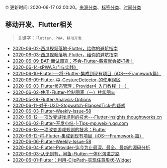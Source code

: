 :alarm_clock: 更新时间: 2020-06-17 02:00:20。[来源分类](../README.md)、[标签分类](../TAGS.md)、[时间分类](../TIMELINE.md)

## 移动开发、Flutter相关


> 关键字：`Flutter`、`PWA`、`移动开发`



- [2020-06-02-西瓜视频落地-Flutter，给你的避坑指南](https://www.ershicimi.com/p/cf49ced3daa2d19b8f0a2210e954a185) 
- [2020-06-03-西瓜视频落地-Flutter，给你的避坑指南](https://www.ershicimi.com/p/cf1db51c916a99437dde9d600ed69249) 
- [2020-06-09-BAT-面试调查：不会-Flutter-薪资就会被打折！](https://www.ershicimi.com/p/ccfdc46d746e2e517ee3b398ebddb457) 
- [2020-06-14-《PWA入门与实践》](https://juejin.im/post/5ee5e7c4f265da76c01beeeb) 
- [2020-06-10-Flutter---将-Flutter-集成到现有项目（iOS---Framework篇）](https://juejin.im/post/5ee0eb4af265da76f91724c8) 
- [2020-06-09-Flutter-中-GestureDetector-的使用误区](https://juejin.im/post/5edf1fa7f265da76c960a799) 
- [2020-06-03-Flutter状态管理：Provider4-入门教程（一）](https://juejin.im/post/5ed3af0f6fb9a047f2298c71) 
- [2020-06-02-使用-Flutter-绘制图表（一）柱状图📊](https://juejin.im/post/5ed6195151882542eb3ee75b) 
- [2020-05-29-Flutter-Analysis-Options](https://juejin.im/post/5ecfd02af265da76b559a3f4) 
- [2020-06-11-对于-U3D-Stopwatch-ElapsedTick-的疑惑](https://www.v2ex.com/t/680811) 
- [2020-06-03-Flutter-Weekly-Issue-58](https://www.v2ex.com/t/678425) 
- [2020-06-12-一项改变游戏规则的技术---Flutter-insights.thoughtworks.cn](https://blogread.cn/news/go.php?idItem=13516&url=https%3A%2F%2Finsights.thoughtworks.cn%2Fwhat-is-flutter%2F%3Fcomefrom%3Dhttps%253A%252F%252Fblogread.cn%252Fnews%252F) 
- [2020-06-02-Flutter-开发小结-|-Tips-mp.weixin.qq.com](https://blogread.cn/news/go.php?idItem=13494&url=https%3A%2F%2Fmp.weixin.qq.com%2Fs%2FcATfEH6FFN-NDG_y0keVQQ%3Fcomefrom%3Dhttps%253A%252F%252Fblogread.cn%252Fnews%252F) 
- [2020-06-13-一项改变游戏规则的技术：Flutter](https://toutiao.io/k/8v5n80n) 
- [2020-06-12-将-Flutter-集成到现有项目（iOS---Framework-篇）](https://toutiao.io/k/4c0vc5v) 
- [2020-06-06-Flutter-Weekly-Issue-58](https://toutiao.io/k/6ukxpmm) 
- [2020-06-04-Flutter-Provider-迄今为止最深、最全、最新的源码分析](https://toutiao.io/k/xx9y4l6) 
- [2020-06-03-从无到有，闲鱼-Flutter-一体化演进之路](https://toutiao.io/k/638kmo3) 
- [2020-06-01-Flutter：利用-ClipPath-实现任意形状-Widget](https://toutiao.io/k/wsf5d2l) 